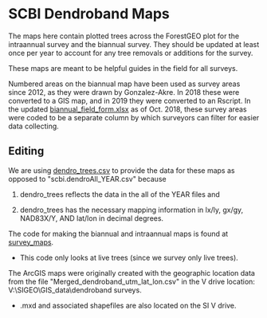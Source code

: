 # SCBI Dendroband Maps

The maps here contain plotted trees across the ForestGEO plot for the intraannual survey and the biannual survey. They should be updated at least once per year to account for any tree removals or additions for the survey.

These maps are meant to be helpful guides in the field for all surveys.

Numbered areas on the biannual map have been used as survey areas since 2012, as they were drawn by Gonzalez-Akre. In 2018 these were converted to a GIS map, and in 2019 they were converted to an Rscript. In the updated [biannual_field_form.xlsx](https://github.com/SCBI-ForestGEO/Dendrobands/blob/master/protocols_field-resources/field_forms/field_form_biannual.xlsx) as of Oct. 2018, these survey areas were coded to be a separate column by which surveyors can filter for easier data collecting.


## Editing

We are using [dendro_trees.csv](https://github.com/SCBI-ForestGEO/Dendrobands/blob/master/data/clean_data_files/dendro_trees.csv) to provide the data for these maps as opposed to "scbi.dendroAll_YEAR.csv" because 

1. dendro_trees reflects the data in the all of the YEAR files and

2. dendro_trees has the necessary mapping information in lx/ly, gx/gy, NAD83X/Y, AND lat/lon in decimal degrees.

The code for making the biannual and intraannual maps is found at [survey_maps](https://github.com/SCBI-ForestGEO/Dendrobands/tree/master/Rscripts).
- This code only looks at live trees (since we survey only live trees).

The ArcGIS maps were originally created with the geographic location data from the file "Merged_dendroband_utm_lat_lon.csv" in the V drive location: V:\SIGEO\GIS_data\dendroband surveys.
- .mxd and associated shapefiles are also located on the SI V drive.
